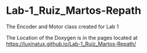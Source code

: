 # Lab-1_Ruiz_Martos-Repath
The Encoder and Motor class created for Lab 1

The Location of the Doxygen is in the pages located at 
https://luxinatux.github.io/Lab-1_Ruiz_Martos-Repath/
